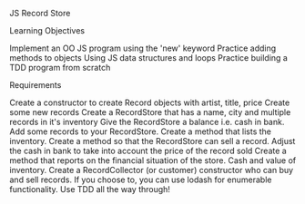 JS Record Store

Learning Objectives

Implement an OO JS program using the 'new' keyword
Practice adding methods to objects
Using JS data structures and loops
Practice building a TDD program from scratch

Requirements

Create a constructor to create Record objects with artist, title, price
Create some new records
Create a RecordStore that has a name, city and multiple records in it's inventory
Give the RecordStore a balance i.e. cash in bank.
Add some records to your RecordStore.
Create a method that lists the inventory.
Create a method so that the RecordStore can sell a record. Adjust the cash in bank to take into account the price of the record sold
Create a method that reports on the financial situation of the store. Cash and value of inventory.
Create a RecordCollector (or customer) constructor who can buy and sell records.
If you choose to, you can use lodash for enumerable functionality.
Use TDD all the way through!